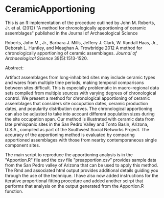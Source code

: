 # CeramicApportioning

This is an R implementation of the procedure outlined by John M. Roberts, Jr. et al. (2012) "A method for chronologically apportioning of ceramic assemblages" published in the Journal of Archaeological Science

Roberts, John M., Jr., Barbara J. Mills, Jeffery J. Clark, W. Randall Haas, Jr., Deborah L. Huntley, and Meaghan A. Trowbridge
2012  A method for chronologically apportioning of ceramic assemblages. _Journal of Archaeological Science_ 39(5):1513-1520.

Abstract:

Artifact assemblages from long-inhabited sites may include ceramic types and wares from multiple time periods, making temporal comparisons between sites difficult. This is especially problematic in macro-regional data sets compiled from multiple sources with varying degrees of chronological control. We present a method for chronological apportioning of ceramic assemblages that considers site occupation dates, ceramic production dates, and popularity distribution curves. The chronological apportioning can also be adjusted to take into account different population sizes during the site occupation span. Our method is illustrated with ceramic data from late prehispanic sites in the San Pedro Valley and Tonto Basin, Arizona, U.S.A., compiled as part of the Southwest Social Networks Project. The accuracy of the apportioning method is evaluated by comparing apportioned assemblages with those from nearby contemporaneous single component sites.

The main script to reproduce the apportioning analysis is in the "Apportion.R" file and the csv file "preapportion.csv" provides sample data from the San Pedro valley of Arizona that can be used to apply this method. The Rmd and associated html output provides additional details guiding you through the use of the technique. I have also now added instructions for the iterative proportional fitting procedure and added another scirpt that performs that analysis on the output generated from the Apportion.R function.
